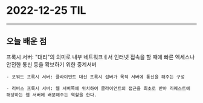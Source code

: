 # 2022-12-25 TIL

---

## 오늘 배운 점

프록시 서버: "대리"의 의미로 내부 네트워크ㅔ서 인터넷 접속을 할 때에 빠른 엑세스나 안전한 통신 등을 확보하기 위한 중계서버
    
    - 포워드 프록시 서버: 클라이언트 대신 프록시 섭버가 목적 서버에 통신을 해주는 구성

    - 리버스 프록시 서버: 웹 서버쪽에 위치하여 클라이언트의 접근을 최초로 받아 리퀘스트에 해당하는 웹 서버에 배분해주는 역할을 한다.